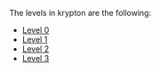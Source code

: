 The levels in krypton are the following:
- [Level 0](https://github.com/Cristian5tarellas/Wargames/blob/main/Krypton/Level_0.md)
- [Level 1](https://github.com/Cristian5tarellas/Wargames/blob/main/Krypton/Level_1.md)
- [Level 2](https://github.com/Cristian5tarellas/Wargames/blob/main/Krypton/Level_2.md)
- [Level 3](https://github.com/Cristian5tarellas/Wargames/blob/main/Krypton/Level_3.md)
